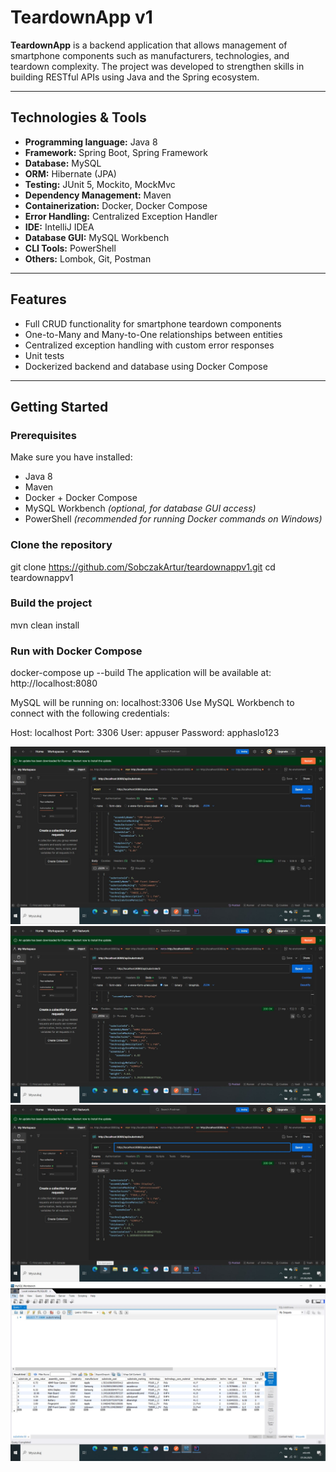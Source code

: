 # TeardownApp v1

**TeardownApp** is a backend application that allows management of smartphone components such as manufacturers, technologies, and teardown complexity. The project was developed to strengthen skills in building RESTful APIs using Java and the Spring ecosystem.

---

## Technologies & Tools

- **Programming language:** Java 8
- **Framework:** Spring Boot, Spring Framework
- **Database:** MySQL
- **ORM:** Hibernate (JPA)
- **Testing:** JUnit 5, Mockito, MockMvc
- **Dependency Management:** Maven
- **Containerization:** Docker, Docker Compose
- **Error Handling:** Centralized Exception Handler
- **IDE:** IntelliJ IDEA
- **Database GUI:** MySQL Workbench
- **CLI Tools:** PowerShell
- **Others:** Lombok, Git, Postman

---

## Features

- Full CRUD functionality for smartphone teardown components
- One-to-Many and Many-to-One relationships between entities
- Centralized exception handling with custom error responses
- Unit tests
- Dockerized backend and database using Docker Compose

---

## Getting Started

### Prerequisites

Make sure you have installed:

- Java 8
- Maven
- Docker + Docker Compose
- MySQL Workbench *(optional, for database GUI access)*
- PowerShell *(recommended for running Docker commands on Windows)*

### Clone the repository

git clone https://github.com/SobczakArtur/teardownappv1.git
cd teardownappv1

### Build the project

mvn clean install

### Run with Docker Compose

docker-compose up --build
The application will be available at: http://localhost:8080

MySQL will be running on: localhost:3306
Use MySQL Workbench to connect with the following credentials:

Host: localhost
Port: 3306
User: appuser
Password: apphaslo123



![](https://github.com/SobczakArtur/teardownappv1/blob/master/images/teardown_app%20(1).JPG?raw=true)
![](https://github.com/SobczakArtur/teardownappv1/blob/master/images/teardown_app%20(2).JPG?raw=true)
![](https://github.com/SobczakArtur/teardownappv1/blob/master/images/teardown_app%20(3).JPG?raw=true)
![](https://github.com/SobczakArtur/teardownappv1/blob/master/images/teardown_app%20(4).JPG?raw=true)
